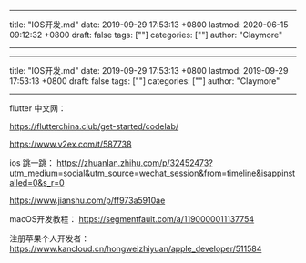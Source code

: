
---
title: "IOS开发.md"
date: 2019-09-29 17:53:13 +0800
lastmod: 2020-06-15 09:12:32 +0800
draft: false
tags: [""]
categories: [""]
author: "Claymore"

---

---
title: "IOS开发.md"
date: 2019-09-29 17:53:13 +0800
lastmod: 2019-09-29 17:53:13 +0800
draft: false
tags: [""]
categories: [""]
author: "Claymore"

---
flutter 中文网：

https://flutterchina.club/get-started/codelab/



https://www.v2ex.com/t/587738



ios 跳一跳： https://zhuanlan.zhihu.com/p/32452473?utm_medium=social&utm_source=wechat_session&from=timeline&isappinstalled=0&s_r=0

https://www.jianshu.com/p/ff973a5910ae



macOS开发教程： https://segmentfault.com/a/1190000011137754



注册苹果个人开发者：https://www.kancloud.cn/hongweizhiyuan/apple_developer/511584